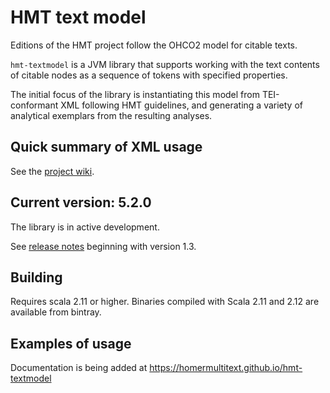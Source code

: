 # HMT text model

Editions of the HMT project follow the OHCO2 model for citable texts.

`hmt-textmodel` is a JVM library that supports working with the text contents of citable nodes as a sequence of tokens with specified properties.

The initial focus of the library is instantiating this model from TEI-conformant XML following HMT guidelines, and generating a variety of analytical exemplars from the resulting analyses.


## Quick summary of XML usage


See the [project wiki](https://github.com/homermultitext/hmt-textmodel/wiki).

## Current version: 5.2.0

The library is in active development.

See [release notes](releases.md) beginning with version 1.3.


## Building

Requires scala 2.11 or higher.  Binaries compiled with Scala 2.11 and 2.12 are available from bintray.

## Examples of usage

Documentation is being added at <https://homermultitext.github.io/hmt-textmodel>
